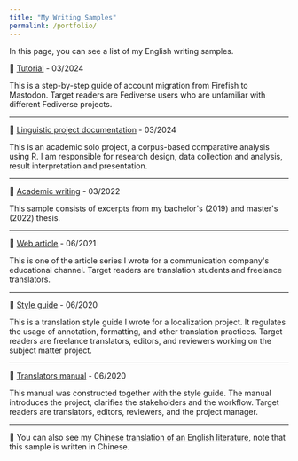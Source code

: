 ```yaml
---
title: "My Writing Samples"
permalink: /portfolio/
---
```


In this page, you can see a list of my English writing samples.

🔖 [Tutorial](/files/how-to/) - 03/2024

This is a step-by-step guide of account migration from Firefish to Mastodon. Target readers are Fediverse users who are unfamiliar with different Fediverse projects.  

---
🔖 [Linguistic project documentation](/files/linguistic-project/corpus-analysis.md) - 03/2024

This is an academic solo project, a corpus-based comparative analysis using R. I am responsible for research design, data collection and analysis, result interpretation and presentation.  

---
🔖 [Academic writing](/files/academic-writing.md) - 03/2022

This sample consists of excerpts from my bachelor's (2019) and master's (2022) thesis.

---
🔖 [Web article](/files/web-article/translating-humor.md) - 06/2021

This is one of the article series I wrote for a communication company's educational channel. Target readers are translation students and freelance translators. 

---
🔖 [Style guide](/files/style-guide/translation-style-guide.md) - 06/2020

This is a translation style guide I wrote for a localization project. It regulates the usage of annotation, formatting, and other translation practices. Target readers are freelance translators, editors, and reviewers working on the subject matter project. 

---
🔖 [Translators manual](/files/style-guide/translators-manual.md) - 06/2020

This manual was constructed together with the style guide. The manual introduces the project, clarifies the stakeholders and the workflow. Target readers are translators, editors, reviewers, and the project manager. 

---
🔖 You can also see my [Chinese translation of an English literature](/files/The-Daughter-of-Time.md), note that this sample is written in Chinese.
